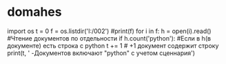 # domahes
import os
t = 0
f = os.listdir('I:/002')
#print(f)
for i in f:
    h = open(i).read()          #Чтение документов по отдельности
    if h.count('python'):       #Если в h(в документе) есть строка с python
        t += 1                  # +1 документ содержит строку
print(t, ' -Документов включают "python" c учетом сценнария')
